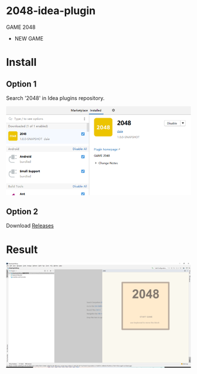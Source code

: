 # 2048-idea-plugin
GAME 2048

- NEW GAME

# Install
## Option 1
Search '2048' in Idea plugins repository.

![Image text](src/main/resources/readme/plugin.png)

## Option 2

Download [Releases](https://github.com/HappyDale/2048-idea-plugin/releases/tag/v1.0.0)

# Result

![Image text](src/main/resources/readme/result.png)

